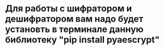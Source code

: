# Для работы с шифратором и дешифратором вам надо будет установть в терминале данную библиотеку "pip install pyaescrypt"
